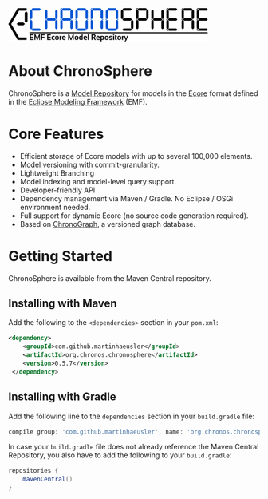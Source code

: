 <img src="https://github.com/MartinHaeusler/chronos/blob/master/readmeResources/logo_chronosphere.png" width="400">

About ChronoSphere
==================

ChronoSphere is a [Model Repository](https://www.researchgate.net/profile/Juri_Rocco/publication/275637197_Collaborative_Repositories_in_Model-Driven_Engineering_Software_Technology/links/5540a98c0cf2320416ed0fd2.pdf) for models in the [Ecore](https://wiki.eclipse.org/Ecore) format defined in the [Eclipse Modeling Framework](http://www.eclipse.org/modeling/emf/) (EMF).

Core Features
=============

* Efficient storage of Ecore models with up to several 100,000 elements.
* Model versioning with commit-granularity.
* Lightweight Branching
* Model indexing and model-level query support.
* Developer-friendly API
* Dependency management via Maven / Gradle. No Eclipse / OSGi environment needed.
* Full support for dynamic Ecore (no source code generation required).
* Based on [ChronoGraph](https://github.com/MartinHaeusler/chronos/tree/master/org.chronos.chronograph), a versioned graph database.


Getting Started
===============

ChronoSphere is available from the Maven Central repository.

## Installing with Maven
Add the following to the `<dependencies>` section in your `pom.xml`:

```xml
<dependency>
  	<groupId>com.github.martinhaeusler</groupId>
  	<artifactId>org.chronos.chronosphere</artifactId>
  	<version>0.5.7</version>
 </dependency>
```

## Installing with Gradle
Add the following line to the `dependencies` section in your `build.gradle` file:

```groovy
compile group: 'com.github.martinhaeusler', name: 'org.chronos.chronosphere', version: '0.5.7'
```

In case your `build.gradle` file does not already reference the Maven Central Repository, you also have to add the following to your `build.gradle`:

```groovy
repositories {
    mavenCentral()
}
```

